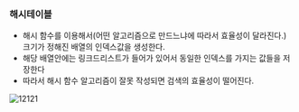 ### 해시테이블 

- 해시 함수를 이용해서(어떤 알고리즘으로 만드느냐에 따라서 효율성이 달라진다.) 크기가 정해진 배열의 인덱스값을 생성한다.
- 해당 배열안에는 링크드리스트가 들어가 있어서 동일한 인덱스를 가지는 값들을 저장한다 
- 따라서 해시 함수 알고리즘이 잘못 작성되면 검색의 효율성이 떨어진다.

![12121](https://user-images.githubusercontent.com/43057593/181660721-3db2a45f-ec7b-4a1d-a515-a8568e70b99d.JPG)
